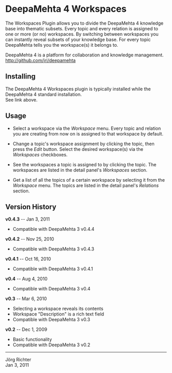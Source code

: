 
DeepaMehta 4 Workspaces
=======================

The Workspaces Plugin allows you to divide the DeepaMehta 4 knowledge base into thematic subsets.
Every topic and every relation is assigned to one or more (or no) workspaces.
By switching between workspaces you can instantly reveal subsets of your knowledge base.
For every topic DeepaMehta tells you the workspace(s) it belongs to.

DeepaMehta 4 is a platform for collaboration and knowledge management.  
<http://github.com/jri/deepamehta>


Installing
----------

The DeepaMehta 4 Workspaces plugin is typically installed while the DeepaMehta 4 standard installation.  
See link above.


Usage
-----

* Select a workspace via the *Workspace* menu. Every topic and relation you are creating
  from now on is assigned to that workspace by default.

* Change a topic's workspace assignment by clicking the topic, then press the *Edit* button.
  Select the desired workspace(s) via the *Workspaces* checkboxes.

* See the workspaces a topic is assigned to by clicking the topic.
  The workspaces are listed in the detail panel's *Workspaces* section.

* Get a list of all the topics of a certain workspace by selecting it from the *Workspace* menu.
  The topics are listed in the detail panel's *Relations* section.


Version History
---------------

**v0.4.3** -- Jan 3, 2011

* Compatible with DeepaMehta 3 v0.4.4

**v0.4.2** -- Nov 25, 2010

* Compatible with DeepaMehta 3 v0.4.3

**v0.4.1** -- Oct 16, 2010

* Compatible with DeepaMehta 3 v0.4.1

**v0.4** -- Aug 4, 2010

* Compatible with DeepaMehta 3 v0.4

**v0.3** -- Mar 6, 2010

* Selecting a workspace reveals its contents
* Workspace "Description" is a rich text field
* Compatible with DeepaMehta 3 v0.3

**v0.2** -- Dec 1, 2009

* Basic functionality
* Compatible with DeepaMehta 3 v0.2


------------
Jörg Richter  
Jan 3, 2011
